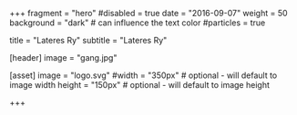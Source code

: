 +++
fragment = "hero"
#disabled = true
date = "2016-09-07"
weight = 50
background = "dark" # can influence the text color
#particles = true

title = "Lateres Ry"
subtitle = "Lateres Ry"

[header]
  image = "gang.jpg"

[asset]
  image = "logo.svg"
  #width = "350px" # optional - will default to image width
  height = "150px" # optional - will default to image height
  
+++
